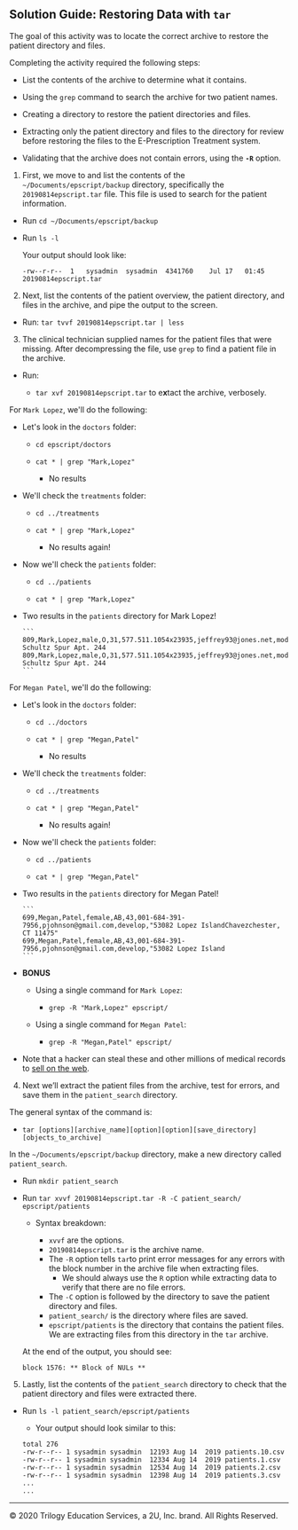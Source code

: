 ## Solution Guide:  Restoring Data with `tar`

The goal of this activity was to locate the correct archive to restore the patient directory and files. 

Completing the activity required the following steps:

- List the contents of the archive to determine what it contains.

- Using the `grep` command to search the archive for two patient names.

- Creating a directory to restore the patient directories and files. 

- Extracting only the patient directory and files to the directory for review before restoring the files to the E-Prescription Treatment system.

- Validating that the archive does not contain errors, using the **`-R`** option.

1. First, we move to and list the contents of the `~/Documents/epscript/backup` directory, specifically the `20190814epscript.tar` file. This file is used to search for the patient information.

- Run `cd ~/Documents/epscript/backup`

- Run `ls -l`

    Your output should look like:

    ```
    -rw--r-r--  1   sysadmin  sysadmin  4341760    Jul 17   01:45   20190814epscript.tar
    ```

2. Next, list the contents of the patient overview, the patient directory, and files in the archive, and pipe the output to the screen.

- Run: `tar tvvf 20190814epscript.tar | less`

3. The clinical technician supplied names for the patient files that were missing. After decompressing the file, use `grep` to find a patient file in the archive. 

- Run: 

    - `tar xvf 20190814epscript.tar` to e**x**tact the archive, verbosely.

For `Mark Lopez`, we'll do the following:

- Let's look in the `doctors` folder:

    - `cd epscript/doctors`  

    - `cat * | grep "Mark,Lopez"`  

      - No results

- We'll check the `treatments` folder:

    - `cd ../treatments`  

    - `cat * | grep "Mark,Lopez"`
    
      - No results again!

- Now we'll check the `patients` folder:

    - `cd ../patients`  

    - `cat * | grep "Mark,Lopez"`  

- Two results in the `patients` directory for Mark Lopez!

      ```
      809,Mark,Lopez,male,O,31,577.511.1054x23935,jeffrey93@jones.net,model,"673 Schultz Spur Apt. 244
      809,Mark,Lopez,male,O,31,577.511.1054x23935,jeffrey93@jones.net,model,"673 Schultz Spur Apt. 244
      ```

For `Megan Patel`, we'll do the following:

- Let's look in the `doctors` folder:

    - `cd ../doctors`  

    - `cat * | grep "Megan,Patel"`  

      - No results

- We'll check the `treatments` folder:

    - `cd ../treatments`  

    - `cat * | grep "Megan,Patel"`
    
      - No results again!

- Now we'll check the `patients` folder:

    - `cd ../patients`  

    - `cat * | grep "Megan,Patel"`  

- Two results in the `patients` directory for Megan Patel!

      ```
      699,Megan,Patel,female,AB,43,001-684-391-7956,pjohnson@gmail.com,develop,"53082 Lopez IslandChavezchester, CT 11475"
      699,Megan,Patel,female,AB,43,001-684-391-7956,pjohnson@gmail.com,develop,"53082 Lopez Island
      ```

- **BONUS** 

  - Using a single command for `Mark Lopez`:

    - `grep -R "Mark,Lopez" epscript/`

  - Using a single command for `Megan Patel`:

    - `grep -R "Megan,Patel" epscript/`

- Note that a hacker can steal these and other millions of medical records to [sell on the web](<https://www.cbsnews.com/news/hackers-steal-medical-records-sell-them-on-dark-web/>).

4. Next we’ll extract the patient files from the archive, test for errors, and save them in the `patient_search` directory. 

The general syntax of the command is: 

- `tar [options][archive_name][option][option][save_directory][objects_to_archive]`

In the `~/Documents/epscript/backup` directory, make a new directory called `patient_search`.

- Run  `mkdir patient_search`

- Run  `tar xvvf 20190814epscript.tar -R -C patient_search/ epscript/patients`

    - Syntax breakdown:

        - `xvvf` are the options.
        - `20190814epscript.tar` is the archive name.
        - The `-R` option tells `tar`to print error messages for any errors with the block number in the archive file when extracting files.  
          - We should always use the `R` option while extracting data to verify that there are no file errors.
        - The `-C` option is followed by the directory to save the patient directory and files. 
        - `patient_search/` is the directory where files are saved.
        - `epscript/patients` is the directory that contains the patient files.  We are extracting files from this directory in the `tar` archive.

    At the end of the output, you should see:

    ```
    block 1576: ** Block of NULs **
    ```

5. Lastly, list the contents of the `patient_search` directory to check that the patient directory and files were extracted there.  

- Run  `ls -l patient_search/epscript/patients`

    - Your output should look similar to this:

    ```
    total 276
    -rw-r--r-- 1 sysadmin sysadmin  12193 Aug 14  2019 patients.10.csv
    -rw-r--r-- 1 sysadmin sysadmin  12334 Aug 14  2019 patients.1.csv
    -rw-r--r-- 1 sysadmin sysadmin  12534 Aug 14  2019 patients.2.csv
    -rw-r--r-- 1 sysadmin sysadmin  12398 Aug 14  2019 patients.3.csv
    ...
    ...
    ```

--- 

© 2020 Trilogy Education Services, a 2U, Inc. brand.  All Rights Reserved.
